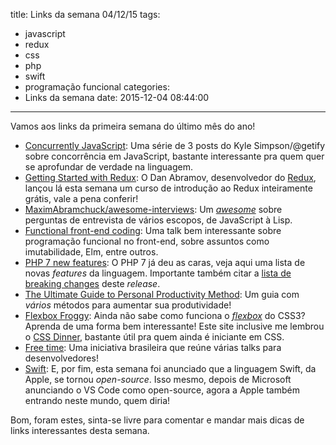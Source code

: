 title: Links da semana 04/12/15
tags:
  - javascript
  - redux
  - css
  - php
  - swift
  - programação funcional
categories:
  - Links da semana
date: 2015-12-04 08:44:00
---
Vamos aos links da primeira semana do último mês do ano!

- [Concurrently JavaScript](http://blog.getify.com/concurrently-javascript-1/): Uma série de 3 posts do Kyle Simpson/@getify sobre concorrência em JavaScript, bastante interessante pra quem quer se aprofundar de verdade na linguagem.
- [Getting Started with Redux](https://egghead.io/series/getting-started-with-redux): O Dan Abramov, desenvolvedor do [Redux](https://github.com/rackt/redux), lançou lá esta semana um curso de introdução ao Redux inteiramente grátis, vale a pena conferir! 
- [MaximAbramchuck/awesome-interviews](https://github.com/MaximAbramchuck/awesome-interviews): Um [_awesome_](http://talyssonoc.github.io/2015/02/06/Se-aprofundando-em-uma-linguagem/#programming-is-awesome) sobre perguntas de entrevista de vários escopos, de JavaScript à Lisp.
- [Functional front-end coding](http://begriffs.com/posts/2015-11-30-functional-front-end-coding.html): Uma talk bem interessante sobre programação funcional no front-end, sobre assuntos como imutabilidade, Elm, entre outros.
- [PHP 7 new features](http://php.net/manual/en/migration70.new-features.php): O PHP 7 já deu as caras, veja aqui uma lista de novas _features_ da linguagem. Importante também citar a [lista de breaking changes](http://php.net/manual/en/migration70.incompatible.php) deste _release_.
- [The Ultimate Guide to Personal Productivity Method](https://blog.todoist.com/2015/11/30/ultimate-guide-personal-productivity-methods/): Um guia com *vários* métodos para aumentar sua produtividade!
- [Flexbox Froggy](http://flexboxfroggy.com/): Ainda não sabe como funciona o [_flexbox_](https://developer.mozilla.org/en-US/docs/Web/CSS/CSS_Flexible_Box_Layout/Using_CSS_flexible_boxes) do CSS3? Aprenda de uma forma bem interessante! Este site inclusive me lembrou o [CSS Dinner](http://flukeout.github.io/), bastante útil pra quem ainda é iniciante em CSS.
- [Free time](http://free-time.github.io/): Uma iniciativa brasileira que reúne várias talks para desenvolvedores!
- [Swift](https://swift.org/): E, por fim, esta semana foi anunciado que a linguagem Swift, da Apple, se tornou _open-source_. Isso mesmo, depois de Microsoft anunciando o VS Code como open-source, agora a Apple também entrando neste mundo, quem diria!

Bom, foram estes, sinta-se livre para comentar e mandar mais dicas de links interessantes desta semana.